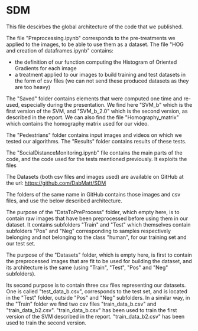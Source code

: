# SDM

This file descirbes the global architecture of the code that we published.

The file "Preprocessing.ipynb" corresponds to the pre-treatments we applied to the images, to be able to use them as a dataset.
The file "HOG and creation of dataframes.ipynb" contains:
  - the definition of our function computing the Histogram of Oriented Gradients for each image
  - a treatment applied to our images to build training and test datasets in the form of csv files
			(we can not send these produced datasets as they are too heavy)

The "Saved" folder contains elements that were computed one time and re-used, especially during the presentation.
We find here "SVM_b" which is the first version of the SVM, and "SVM_b_2.0" which is the second version, as described in the report.
We can also find the file "Homography_matrix" which contains the homography matrix used for our video.

The "Pedestrians" folder contains input images and videos on which we tested our algorithms.
The "Results" folder contains results of these tests.

The "SocialDistanceMonitoring.ipynb" file contains the main parts of the code, and the code used for the tests mentioned previously.
It exploits the files

The Datasets (both csv files and images used) are available on GitHub at the url: 
https://github.com/DabMatt/SDM

The folders of the same name in GitHub contains those images and csv files, and use the below described architecture.

The purpose of the "DataToPreProcess" folder, which empty here, is to contain raw images that have been preprocessed before using them
 in our dataset. It contains subfolders "Train" and "Test" which themselves contain subfolders "Pos" and "Neg" corresponding to samples 
respectively belonging and not belonging to the class "human", for our training set and our test set.

The purpose of the "Datasets" folder, which is empty here, is first to contain the preprocessed images that are fit to be used for 
building the dataset, and its architecture is the same (using "Train", "Test", "Pos" and "Neg" subfolders).

Its second purpose is to contain three csv files representing our datasets. One is called "test_data_b.csv", corresponds to the
test set, and is located in the "Test" folder, outside "Pos" and "Neg" subfolders.
In a similar way, in the "Train" folder we find two csv files "train_data_b.csv" and "train_data_b2.csv".
"train_data_b.csv" has been used to train the first version of the SVM described in the report.
"train_data_b2.csv" has been used to train the second version.